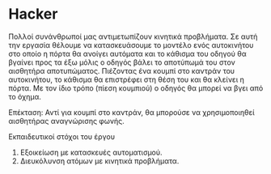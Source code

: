 # Hacker
Πολλοί συνάνθρωποί μας αντιμετωπίζουν κινητικά προβλήματα. Σε αυτή την εργασία θέλουμε να κατασκευάσουμε το μοντέλο ενός αυτοκινήτου στο οποίο η πόρτα θα ανοίγει αυτόματα και το κάθισμα του οδηγού θα βγαίνει προς τα έξω μόλις ο οδηγός βάλει το αποτύπωμά του στον αισθητήρα αποτυπώματος. Πιέζοντας ένα κουμπί στο καντράν του αυτοκινήτου, το κάθισμα θα επιστρέφει στη θέση του και θα κλείνει η πόρτα. Με τον ίδιο τρόπο (πίεση κουμπιού) ο οδηγός θα μπορεί να βγει από το όχημα.

Επέκταση:
Αντί για κουμπί στο καντράν, θα μπορούσε να χρησιμοποιηθεί αισθητήρας αναγνώρισης φωνής.

Εκπαιδευτικοί στόχοι του έργου 
1) Εξοικείωση με κατασκευές αυτοματισμού.
2) Διευκόλυνση ατόμων με κινητικά προβλήματα.
